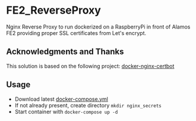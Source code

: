 # FE2_ReverseProxy
Nginx Reverse Proxy to run dockerized on a RaspberryPi in front of Alamos FE2 providing proper SSL certificates from Let's encrypt.

## Acknowledgments and Thanks
This solution is based on the following project: 
[docker-nginx-certbot](https://github.com/JonasAlfredsson/docker-nginx-certbot)

## Usage
* Download latest [docker-compose.yml](https://github.com/odin568/FE2_ReverseProxy/releases)
* If not already present, create directory ```mkdir nginx_secrets```
* Start container with ```docker-compose up -d```
